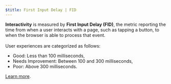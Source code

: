 ```yaml
---
$title: First Input Delay | FID
---
```


**Interactivity** is measured by **First Input Delay (FID)**, the metric reporting the time from when a user interacts with a page, such as tapping a button, to when the browser is able to process that event.
<br><br>
User experiences are categorized as follows:

- Good: Less than 100 milliseconds,
- Needs Improvement: Between 100 and 300 milliseconds,
- Poor: Above 300 milliseconds.

[Learn more](https://web.dev/fid/).
